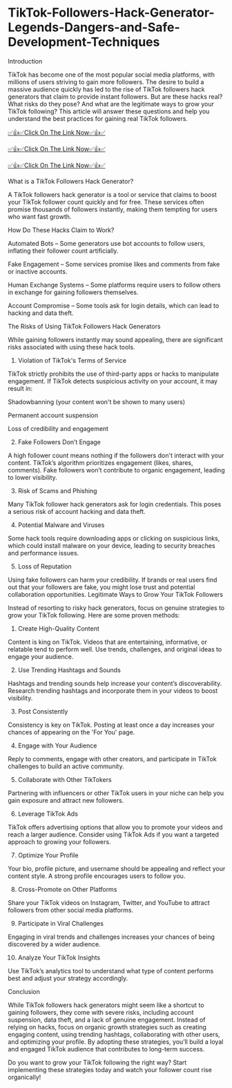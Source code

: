 # TikTok-Followers-Hack-Generator-Legends-Dangers-and-Safe-Development-Techniques

Introduction

TikTok has become one of the most popular social media platforms, with millions of users striving to gain more followers. The desire to build a massive audience quickly has led to the rise of TikTok followers hack generators that claim to provide instant followers. But are these hacks real? What risks do they pose? And what are the legitimate ways to grow your TikTok following? This article will answer these questions and help you understand the best practices for gaining real TikTok followers.

[✅👍✅Click On The Link Now✅👍✅](http://sk.topgiftcardusa.com/1abc/1abcTkFHG.html)

[✅👍✅Click On The Link Now✅👍✅](http://sk.topgiftcardusa.com/1abc/1abcTkFHG.html)

[✅👍✅Click On The Link Now✅👍✅](http://sk.topgiftcardusa.com/1abc/1abcTkFHG.html)

What is a TikTok Followers Hack Generator?

A TikTok followers hack generator is a tool or service that claims to boost your TikTok follower count quickly and for free. These services often promise thousands of followers instantly, making them tempting for users who want fast growth.

How Do These Hacks Claim to Work?

Automated Bots – Some generators use bot accounts to follow users, inflating their follower count artificially.

Fake Engagement – Some services promise likes and comments from fake or inactive accounts.

Human Exchange Systems – Some platforms require users to follow others in exchange for gaining followers themselves.

Account Compromise – Some tools ask for login details, which can lead to hacking and data theft.

The Risks of Using TikTok Followers Hack Generators

While gaining followers instantly may sound appealing, there are significant risks associated with using these hack tools.

1. Violation of TikTok's Terms of Service

TikTok strictly prohibits the use of third-party apps or hacks to manipulate engagement. If TikTok detects suspicious activity on your account, it may result in:

Shadowbanning (your content won't be shown to many users)

Permanent account suspension

Loss of credibility and engagement

2. Fake Followers Don’t Engage

A high follower count means nothing if the followers don't interact with your content. TikTok’s algorithm prioritizes engagement (likes, shares, comments). Fake followers won’t contribute to organic engagement, leading to lower visibility.

3. Risk of Scams and Phishing

Many TikTok follower hack generators ask for login credentials. This poses a serious risk of account hacking and data theft.

4. Potential Malware and Viruses

Some hack tools require downloading apps or clicking on suspicious links, which could install malware on your device, leading to security breaches and performance issues.

5. Loss of Reputation

Using fake followers can harm your credibility. If brands or real users find out that your followers are fake, you might lose trust and potential collaboration opportunities.
Legitimate Ways to Grow Your TikTok Followers

Instead of resorting to risky hack generators, focus on genuine strategies to grow your TikTok following. Here are some proven methods:

1. Create High-Quality Content

Content is king on TikTok. Videos that are entertaining, informative, or relatable tend to perform well. Use trends, challenges, and original ideas to engage your audience.

2. Use Trending Hashtags and Sounds

Hashtags and trending sounds help increase your content’s discoverability. Research trending hashtags and incorporate them in your videos to boost visibility.

3. Post Consistently

Consistency is key on TikTok. Posting at least once a day increases your chances of appearing on the 'For You' page.

4. Engage with Your Audience

Reply to comments, engage with other creators, and participate in TikTok challenges to build an active community.

5. Collaborate with Other TikTokers

Partnering with influencers or other TikTok users in your niche can help you gain exposure and attract new followers.

6. Leverage TikTok Ads

TikTok offers advertising options that allow you to promote your videos and reach a larger audience. Consider using TikTok Ads if you want a targeted approach to growing your followers.

7. Optimize Your Profile

Your bio, profile picture, and username should be appealing and reflect your content style. A strong profile encourages users to follow you.

8. Cross-Promote on Other Platforms

Share your TikTok videos on Instagram, Twitter, and YouTube to attract followers from other social media platforms.

9. Participate in Viral Challenges

Engaging in viral trends and challenges increases your chances of being discovered by a wider audience.

10. Analyze Your TikTok Insights

Use TikTok’s analytics tool to understand what type of content performs best and adjust your strategy accordingly.

Conclusion

While TikTok followers hack generators might seem like a shortcut to gaining followers, they come with severe risks, including account suspension, data theft, and a lack of genuine engagement. Instead of relying on hacks, focus on organic growth strategies such as creating engaging content, using trending hashtags, collaborating with other users, and optimizing your profile. By adopting these strategies, you’ll build a loyal and engaged TikTok audience that contributes to long-term success.

Do you want to grow your TikTok following the right way? Start implementing these strategies today and watch your follower count rise organically!

